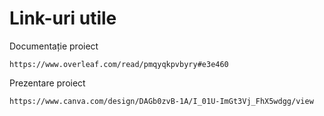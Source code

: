 # Link-uri utile

Documentație proiect

`https://www.overleaf.com/read/pmqyqkpvbyry#e3e460`

Prezentare proiect

`https://www.canva.com/design/DAGb0zvB-1A/I_01U-ImGt3Vj_FhX5wdgg/view`